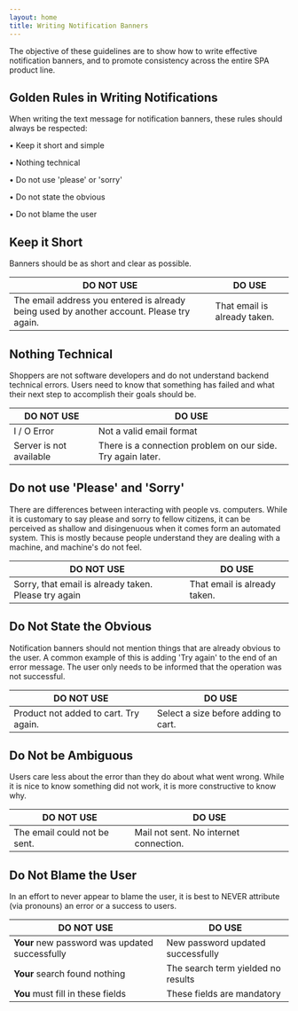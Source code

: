 ```yaml
---
layout: home
title: Writing Notification Banners
---
```


The objective of these guidelines are to show how to write effective notification banners, and to promote consistency across the entire SPA product line.

## Golden Rules in Writing Notifications

When writing the text message for notification banners, these rules should always be respected:

• Keep it short and simple

• Nothing technical

• Do not use 'please' or 'sorry'

• Do not state the obvious

• Do not blame the user

## Keep it Short

Banners should be as short and clear as possible.

| DO NOT USE | DO USE                 |
| ------- | ------------------------- |                                                                                                    
| The email address you entered is already being used by another account. Please try again.   | That email is already taken.                    |


## Nothing Technical

Shoppers are not software developers and do not understand backend technical errors. Users need to know that something has failed and what their next step to accomplish their goals should be.

| DO NOT USE | DO USE                 |
| ------- | ------------------------- |                                                                                                    
| I / O Error | Not a valid email format   |
| Server is not available | There is a connection problem on our side. Try again later.   |

## Do not use 'Please' and 'Sorry'

There are differences between interacting with people vs. computers. While it is customary to say please and sorry to fellow citizens, it can be perceived as shallow and disingenuous when it comes form an automated system. This is mostly because people understand they are dealing with a machine, and machine's do not feel.

| DO NOT USE | DO USE                 |
| ------- | ------------------------- |                                                                                                    
| Sorry, that email is already taken. Please try again   | That email is already taken.                    |


## Do Not State the Obvious

Notification banners should not mention things that are already obvious to the user. A common example of this is adding 'Try again' to the end of an error message. The user only needs to be informed that the operation was not successful.

| DO NOT USE | DO USE                 |
| ------- | ------------------------- |                                                                                                    
|  Product not added to cart. Try again.   | Select a size before adding to cart.   |


## Do Not be Ambiguous

Users care less about the error than they do about what went wrong. While it is nice to know something did not work, it is more constructive to know why.

| DO NOT USE | DO USE                 |
| ------- | ------------------------- |                                                                                                    
| The email could not be sent.   | Mail not sent. No internet connection.                    |


## Do Not Blame the User

In an effort to never appear to blame the user, it is best to NEVER attribute (via pronouns) an error or a success to users.

| DO NOT USE | DO USE                 |
| ------- | ------------------------- |                                                                                                    
| **Your** new password was updated successfully   | New password updated successfully                    |
| **Your** search found nothing   | The search term yielded no results                    |
| **You** must fill in these fields   | These fields are mandatory                    |